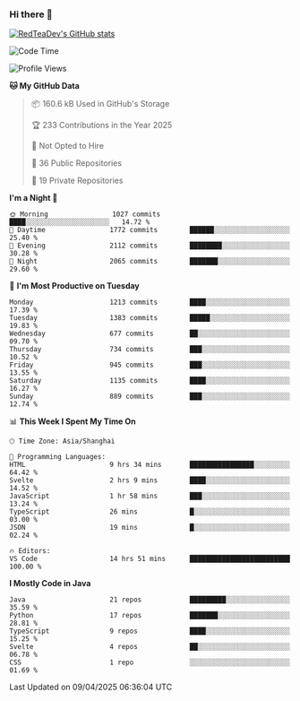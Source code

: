 ### Hi there 👋

<!--
**RedTeaDev/RedTeaDev** is a ✨ _special_ ✨ repository because its `README.md` (this file) appears on your GitHub profile.

Here are some ideas to get you started:

- 🔭 I’m currently working on ...
- 🌱 I’m currently learning ...
- 👯 I’m looking to collaborate on ...
- 🤔 I’m looking for help with ...
- 💬 Ask me about ...
- 📫 How to reach me: ...
- 😄 Pronouns: ...
- ⚡ Fun fact: ...
-->

<!--
[![wakatime](https://wakatime.com/badge/user/6b101ed0-04c0-4490-9283-eb61f2efff96.svg)](https://wakatime.com/@6b101ed0-04c0-4490-9283-eb61f2efff96)
!-->

[![RedTeaDev's GitHub stats](https://github-readme-stats.vercel.app/api?username=RedTeaDev\&include_all_commits=true)](https://github.com/anuraghazra/github-readme-stats)
<!--
[![willianrod's wakatime stats](https://github-readme-stats.vercel.app/api/wakatime?username=RedTeaDev)](https://github.com/anuraghazra/github-readme-stats)
!-->
<!--START_SECTION:waka-->
![Code Time](http://img.shields.io/badge/Code%20Time-3%2C112%20hrs%2018%20mins-blue)

![Profile Views](http://img.shields.io/badge/Profile%20Views-0-blue)

**🐱 My GitHub Data** 

> 📦 160.6 kB Used in GitHub's Storage 
 > 
> 🏆 233 Contributions in the Year 2025
 > 
> 🚫 Not Opted to Hire
 > 
> 📜 36 Public Repositories 
 > 
> 🔑 19 Private Repositories 
 > 
**I'm a Night 🦉** 

```text
🌞 Morning                1027 commits        ████░░░░░░░░░░░░░░░░░░░░░   14.72 % 
🌆 Daytime                1772 commits        ██████░░░░░░░░░░░░░░░░░░░   25.40 % 
🌃 Evening                2112 commits        ████████░░░░░░░░░░░░░░░░░   30.28 % 
🌙 Night                  2065 commits        ███████░░░░░░░░░░░░░░░░░░   29.60 % 
```
📅 **I'm Most Productive on Tuesday** 

```text
Monday                   1213 commits        ████░░░░░░░░░░░░░░░░░░░░░   17.39 % 
Tuesday                  1383 commits        █████░░░░░░░░░░░░░░░░░░░░   19.83 % 
Wednesday                677 commits         ██░░░░░░░░░░░░░░░░░░░░░░░   09.70 % 
Thursday                 734 commits         ███░░░░░░░░░░░░░░░░░░░░░░   10.52 % 
Friday                   945 commits         ███░░░░░░░░░░░░░░░░░░░░░░   13.55 % 
Saturday                 1135 commits        ████░░░░░░░░░░░░░░░░░░░░░   16.27 % 
Sunday                   889 commits         ███░░░░░░░░░░░░░░░░░░░░░░   12.74 % 
```


📊 **This Week I Spent My Time On** 

```text
🕑︎ Time Zone: Asia/Shanghai

💬 Programming Languages: 
HTML                     9 hrs 34 mins       ████████████████░░░░░░░░░   64.42 % 
Svelte                   2 hrs 9 mins        ████░░░░░░░░░░░░░░░░░░░░░   14.52 % 
JavaScript               1 hr 58 mins        ███░░░░░░░░░░░░░░░░░░░░░░   13.24 % 
TypeScript               26 mins             █░░░░░░░░░░░░░░░░░░░░░░░░   03.00 % 
JSON                     19 mins             █░░░░░░░░░░░░░░░░░░░░░░░░   02.24 % 

🔥 Editors: 
VS Code                  14 hrs 51 mins      █████████████████████████   100.00 % 
```

**I Mostly Code in Java** 

```text
Java                     21 repos            █████████░░░░░░░░░░░░░░░░   35.59 % 
Python                   17 repos            ███████░░░░░░░░░░░░░░░░░░   28.81 % 
TypeScript               9 repos             ████░░░░░░░░░░░░░░░░░░░░░   15.25 % 
Svelte                   4 repos             ██░░░░░░░░░░░░░░░░░░░░░░░   06.78 % 
CSS                      1 repo              ░░░░░░░░░░░░░░░░░░░░░░░░░   01.69 % 
```




 Last Updated on 09/04/2025 06:36:04 UTC
<!--END_SECTION:waka-->


